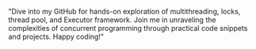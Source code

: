 "Dive into my GitHub for hands-on exploration of multithreading, locks, thread pool, and Executor framework.
Join me in unraveling the complexities of concurrent programming through practical code snippets and projects. 
Happy coding!"
